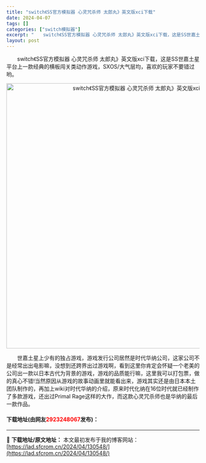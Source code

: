 ```yaml
---
title: "switch《SS官方模拟器 心灵咒杀师 太郎丸》英文版xci下载"
date: 2024-04-07
tags: []
categories: ["switch模拟器"]
excerpt: "　　switch《SS官方模拟器 心灵咒杀师 太郎丸》英文版xci下载，这是SS世嘉土星平台上一款经典的横板闯关类动作游戏，SXOS/大气层均，喜欢的玩家不要错过哟。 　　世嘉土星上少有的独占游戏，游戏发行公司居然是时代华纳公司，这家公司不是经常出出电影嘛，没想到还跨界出过游戏啊，看到这里你肯定会怀&hellip;"
layout: post
---
```


 <p>　　switch《SS官方模拟器 心灵咒杀师 太郎丸》英文版xci下载，这是SS世嘉土星平台上一款经典的横板闯关类动作游戏，SXOS/大气层均，喜欢的玩家不要错过哟。</p> <p align="center"><img align="" border="0" src="https://lad.sfcrom.cn/wp-content/uploads/2024/04/20240407_66121edc2242c.jpg" width="690" alt="switch《SS官方模拟器 心灵咒杀师 太郎丸》英文版xci下载" /></p> <p>　　世嘉土星上少有的独占游戏，游戏发行公司居然是时代华纳公司，这家公司不是经常出出电影嘛，没想到还跨界出过游戏啊，看到这里你肯定会怀疑一个老美的公司出一款以日本古代为背景的游戏，游戏的品质能行嘛，这里我可以打包票，做的真心不错!当然原因从游戏的故事动画里就能看出来，游戏其实还是由日本本土团队制作的，再加上wiki对时代华纳的介绍，原来时代化纳在16位时代就已经制作了多款游戏，还出过Primal Rage这样的大作，而这款心灵咒杀师也是华纳的最后一款作品。</p> <p><h4>下载地址(由网友<font color="red">2923248067</font>发布)：</h4></p> 

---
📖 **下载地址/原文地址：** 本文最初发布于我的博客网站：[https://lad.sfcrom.cn/2024/04/130548/](https://lad.sfcrom.cn/2024/04/130548/)
